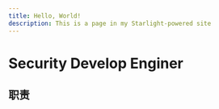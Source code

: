 ```yaml
---
title: Hello, World!
description: This is a page in my Starlight-powered site
---
```


# Security Develop Enginer

## 职责
